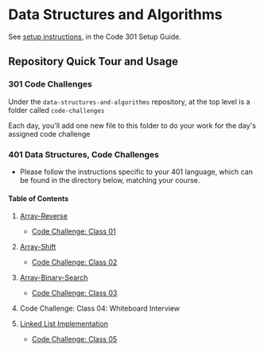 # Data Structures and Algorithms

See [setup instructions](https://codefellows.github.io/setup-guide/code-301/3-code-challenges), in the Code 301 Setup Guide.

## Repository Quick Tour and Usage

### 301 Code Challenges

Under the `data-structures-and-algorithms` repository, at the top level is a folder called `code-challenges`

Each day, you'll add one new file to this folder to do your work for the day's assigned code challenge

### 401 Data Structures, Code Challenges

- Please follow the instructions specific to your 401 language, which can be found in the directory below, matching your course.

#### Table of Contents

1. [Array-Reverse](javascript/code-challenges/reverse-ll/array-reverse/README.md)

    - [Code Challenge: Class 01](https://canvas.instructure.com/courses/2873586/assignments/22248868)
   
2. [Array-Shift](javascript/code-challenges/reverse-ll/array-shift/README.md)
  
    - [Code Challenge: Class 02](https://canvas.instructure.com/courses/2873586/assignments/22248869)

3. [Array-Binary-Search](javascript/code-challenges/reverse-ll/array-binary-search/README.md)

    - [Code Challenge: Class 03](https://canvas.instructure.com/courses/2873586/assignments/22248870)

4. Code Challenge: Class 04: Whiteboard Interview

5. [Linked List Implementation](javascript/linked-list/index.js)

    - [Code Challenge: Class 05](https://canvas.instructure.com/courses/2873586/assignments/22248872)

